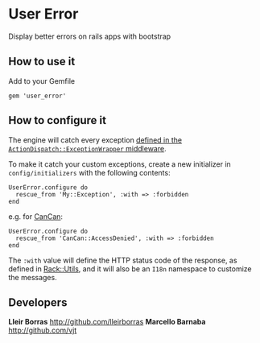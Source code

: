 # User Error

Display better errors on rails apps with bootstrap

## How to use it

Add to your Gemfile

    gem 'user_error'

## How to configure it

The engine will catch every exception [defined in the `ActionDispatch::ExceptionWrapper` middleware](https://github.com/rails/rails/blob/master/actionpack/lib/action_dispatch/middleware/exception_wrapper.rb#L4).

To make it catch your custom exceptions, create a new initializer in
`config/initializers` with the following contents:

    UserError.configure do
      rescue_from 'My::Exception', :with => :forbidden
    end

e.g. for [CanCan](https://github.com/ryanb/cancan):

    UserError.configure do
      rescue_from 'CanCan::AccessDenied', :with => :forbidden
    end

The `:with` value will define the HTTP status code of the response, as defined in [Rack::Utils](http://rubydoc.info/github/rack/rack/master/Rack/Utils#HTTP_STATUS_CODES-constant),
and it will also be an `I18n` namespace to customize the messages.

## Developers

**Lleir Borras** <http://github.com/lleirborras>
**Marcello Barnaba** <http://github.com/vjt>
